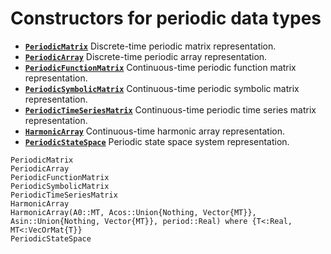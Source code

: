 # Constructors for periodic data types

* **[`PeriodicMatrix`](@ref)**   Discrete-time periodic matrix representation.
* **[`PeriodicArray`](@ref)**    Discrete-time periodic array representation.
* **[`PeriodicFunctionMatrix`](@ref)**  Continuous-time periodic function matrix representation.
* **[`PeriodicSymbolicMatrix`](@ref)**   Continuous-time periodic symbolic matrix representation.
* **[`PeriodicTimeSeriesMatrix`](@ref)**   Continuous-time periodic time series matrix representation.
* **[`HarmonicArray`](@ref)**   Continuous-time harmonic array representation.
* **[`PeriodicStateSpace`](@ref)**   Periodic state space system representation.

```@docs
PeriodicMatrix
PeriodicArray
PeriodicFunctionMatrix
PeriodicSymbolicMatrix
PeriodicTimeSeriesMatrix
HarmonicArray
HarmonicArray(A0::MT, Acos::Union{Nothing, Vector{MT}}, Asin::Union{Nothing, Vector{MT}}, period::Real) where {T<:Real, MT<:VecOrMat{T}} 
PeriodicStateSpace
```
